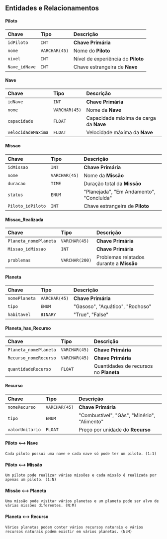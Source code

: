 
## Entidades e Relacionamentos

#### Piloto

| Chave   | Tipo       | Descrição                           |
| :---------- | :--------- | :---------------------------------- |
| `idPiloto` | `INT` | **Chave Primária** |
| `nome` | `VARCHAR(45)` | Nome do **Piloto** |
| `nivel` | `INT` | Nível de experiência do **Piloto** |
| `Nave_idNave` | `INT` | Chave estrangeira de **Nave** |


#### Nave

| Chave   | Tipo       | Descrição                           |
| :---------- | :--------- | :---------------------------------- |
| `idNave` | `INT` | **Chave Primária** |
| `nome` | `VARCHAR(45)` | Nome da **Nave** |
| `capacidade` | `FLOAT` | Capacidade máxima de carga da **Nave** |
| `velocidadeMaxima` | `FLOAT` | Velocidade máxima da **Nave** |

#### Missao

| Chave   | Tipo       | Descrição                           |
| :---------- | :--------- | :---------------------------------- |
| `idMissao` | `INT` | **Chave Primária** |
| `nome` | `VARCHAR(45)` | Nome da **Missão** |
| `duracao` | `TIME` | Duração total da **Missão** |
| `status` | `ENUM` | "Planejada", "Em Andamento", "Concluída" |
| `Piloto_idPiloto` | `INT` | Chave estrangeira de **Piloto** |

#### Missao_Realizada

| Chave   | Tipo       | Descrição                           |
| :---------- | :--------- | :---------------------------------- |
| `Planeta_nomePlaneta` | `VARCHAR(45)` | **Chave Primária** |
| `Missao_idMissao` | `INT` | **Chave Primária** |
| `problemas` | `VARCHAR(200)` | Problemas relatados durante a **Missão** |

#### Planeta

| Chave   | Tipo       | Descrição                           |
| :---------- | :--------- | :---------------------------------- |
| `nomePlaneta` | `VARCHAR(45)` | **Chave Primária** |
| `tipo` | `ENUM` | "Gasoso", "Aquático", "Rochoso" |
| `habitavel` | `BINARY` | "True", "False" |

#### Planeta_has_Recurso

| Chave   | Tipo       | Descrição                           |
| :---------- | :--------- | :---------------------------------- |
| `Planeta_nomePlaneta` | `VARCHAR(45)` | **Chave Primária** |
| `Recurso_nomeRecurso` | `VARCHAR(45)` | **Chave Primária** |
| `quantidadeRecurso` | `FLOAT` | Quantidades de recursos no **Planeta** |

#### Recurso

| Chave   | Tipo       | Descrição                           |
| :---------- | :--------- | :---------------------------------- |
| `nomeRecurso` | `VARCHAR(45)` | **Chave Primária** |
| `tipo` | `ENUM` | "Combustível", "Gás", "Minério", "Alimento" |
| `valorUnitario` | `FLOAT` | Preço por unidade do **Recurso** |


#### Piloto <--> Nave 
    Cada piloto possui uma nave e cada nave só pode ter um piloto. (1:1)

#### Piloto <--> Missão
    Um piloto pode realizar várias missões e cada missão é realizada por apenas um piloto. (1:N)

#### Missão <--> Planeta 
    Uma missão pode visitar vários planetas e um planeta pode ser alvo de várias missões diferentes. (N:M)

#### Planeta <--> Recurso 
    Vários planetas podem conter vários recursos naturais e vários recursos naturais podem existir em vários planetas. (N:M)




